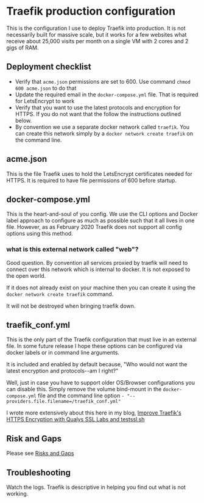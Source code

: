 # Traefik production configuration

This is the configuration I use to deploy Traefik into production.
It is not necessarily built for massive scale, but it works for a
few websites what receive about 25,000 visits per month on a single
VM with 2 cores and 2 gigs of RAM.

## Deployment checklist

  * Verify that `acme.json` permissions are set to 600. Use command 
    `chmod 600 acme.json` to do that
  * Update the required email in the `docker-compose.yml` file. That is 
    required for LetsEncrypt to work
  * Verify that you want to use the latest protocols and encryption for HTTPS. 
    If you do not want that the follow the instructions outlined below. 
  * By convention we use a separate docker network called `traefik`. You can create
    this network simply by a `docker network create traefik` on the command line.

## acme.json
This is the file Traefik uses to hold the LetsEncrypt certificates needed for
HTTPS. It is required to have file permissions of 600 before startup.

## docker-compose.yml
This is the heart-and-soul of you config. We use the CLI options and Docker 
label approach to configure as much as possible such that it all lives in
one file. However, as as February 2020 Traefik does not support all config
options using this method. 

### what is this external network called "web"?

Good question. By convention all services proxied by traefik will need to connect
over this network which is internal to docker. It is not exposed to the open world.

If it does not already exist on your machine then you can create it using the
`docker network create traefik` command.

It will not be destroyed when bringing traefik down. 

## traefik_conf.yml
This is the only part of the Traefik configuration that must live in an 
external file. In some future release I hope these options can be configured
via docker labels or in command line arguments.


It is included and enabled by default because, "Who would not want the latest
encryption and protocols--am I right?"


Well, just in case you have to support older OS/Browser configurations you can 
disable this. Simply remove the volume bind-mount in the `docker-compose.yml`
file and the command line option `- "--providers.file.filename=/traefik_conf.yml"
`

I wrote more extensively about this here in my blog, [Improve Traefik's HTTPS Encryption with Qualys SSL Labs and testssl.sh](https://www.simplecto.com/improve-traefik-https-encryption-qualys-ssl-labs-testssl-sh/)

## Risk and Gaps

Please see [Risks and Gaps](RISK_ANALYSIS.md)

## Troubleshooting

Watch the logs. Traefik is descriptive in helping you find out what is not working. 